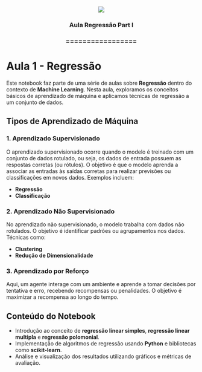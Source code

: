<h1 align="center">
<img src="https://img.shields.io/static/v1?label=aula%20regressao%2001%20POR&message=MAYCON%20BATESTIN&color=7159c1&style=flat-square&logo=ghost"/>


<h3> <p align="center">Aula Regressão Part I </p> </h3>
<h3> <p align="center"> ================= </p> </h3>

# Aula 1 - Regressão

Este notebook faz parte de uma série de aulas sobre **Regressão** dentro do contexto de **Machine Learning**. Nesta aula, exploramos os conceitos básicos de aprendizado de máquina e aplicamos técnicas de regressão a um conjunto de dados.

## Tipos de Aprendizado de Máquina

### 1. Aprendizado Supervisionado
O aprendizado supervisionado ocorre quando o modelo é treinado com um conjunto de dados rotulado, ou seja, os dados de entrada possuem as respostas corretas (ou rótulos). O objetivo é que o modelo aprenda a associar as entradas às saídas corretas para realizar previsões ou classificações em novos dados. Exemplos incluem:
- **Regressão**
- **Classificação**

### 2. Aprendizado Não Supervisionado
No aprendizado não supervisionado, o modelo trabalha com dados não rotulados. O objetivo é identificar padrões ou agrupamentos nos dados. Técnicas como:
- **Clustering**
- **Redução de Dimensionalidade**

### 3. Aprendizado por Reforço
Aqui, um agente interage com um ambiente e aprende a tomar decisões por tentativa e erro, recebendo recompensas ou penalidades. O objetivo é maximizar a recompensa ao longo do tempo.

## Conteúdo do Notebook

- Introdução ao conceito de **regressão linear simples**, **regressão linear multipla** e **regressão polomonial**.
- Implementação de algoritmos de regressão usando **Python** e bibliotecas como **scikit-learn**.
- Análise e visualização dos resultados utilizando gráficos e métricas de avaliação.




